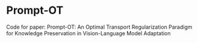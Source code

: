 # Prompt-OT
Code for paper: Prompt-OT: An Optimal Transport Regularization Paradigm for Knowledge Preservation in Vision-Language Model Adaptation
